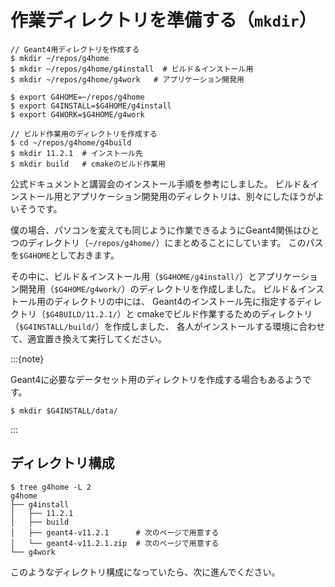 # 作業ディレクトリを準備する（``mkdir``）

```console
// Geant4用ディレクトリを作成する
$ mkdir ~/repos/g4home
$ mkdir ~/repos/g4home/g4install  # ビルド＆インストール用
$ mkdir ~/repos/g4home/g4work   # アプリケーション開発用

$ export G4HOME=~/repos/g4home
$ export G4INSTALL=$G4HOME/g4install
$ export G4WORK=$G4HOME/g4work

// ビルド作業用のディレクトリを作成する
$ cd ~/repos/g4home/g4build
$ mkdir 11.2.1  # インストール先
$ mkdir build   # cmakeのビルド作業用
```

公式ドキュメントと講習会のインストール手順を参考にしました。
ビルド＆インストール用とアプリケーション開発用のディレクトリは、別々にしたほうがよいそうです。

僕の場合、パソコンを変えても同じように作業できるようにGeant4関係はひとつのディレクトリ（``~/repos/g4home/``）にまとめることにしています。
このパスを``$G4HOME``としておきます。

その中に、ビルド＆インストール用（``$G4HOME/g4install/``）とアプリケーション開発用（``$G4HOME/g4work/``）のディレクトリを作成しました。
ビルド＆インストール用のディレクトリの中には、
Geant4のインストール先に指定するディレクトリ（``$G4BUILD/11.2.1/``）と
cmakeでビルド作業するためのディレクトリ（``$G4INSTALL/build/``）を作成しました、
各人がインストールする環境に合わせて、適宜置き換えて実行してください。

:::{note}

Geant4に必要なデータセット用のディレクトリを作成する場合もあるようです。

```console
$ mkdir $G4INSTALL/data/
```

:::

## ディレクトリ構成

```console
$ tree g4home -L 2
g4home
├── g4install
│   ├── 11.2.1
│   ├── build
│   ├── geant4-v11.2.1      # 次のページで用意する
│   └── geant4-v11.2.1.zip  # 次のページで用意する
└── g4work
```

このようなディレクトリ構成になっていたら、次に進んでください。
